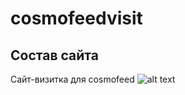 # cosmofeedvisit

## Состав сайта
Сайт-визитка для cosmofeed
![alt text](http://github/Miko55562/main/photo0/img.png)
